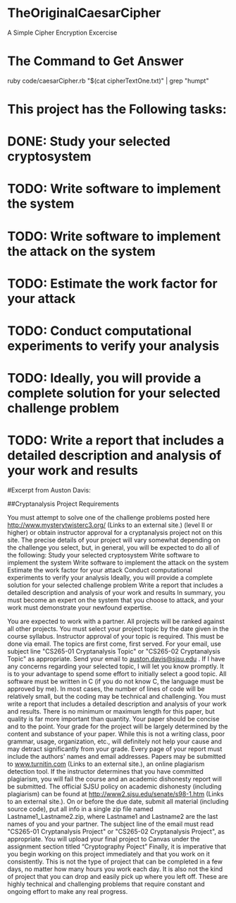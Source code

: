 # TheOriginalCaesarCipher
A Simple Cipher Encryption Excercise

# The Command to Get Answer
ruby code/caesarCipher.rb "$(cat cipherTextOne.txt)" | grep "humpt"


# This project has the Following tasks:
# DONE: Study your selected cryptosystem
# TODO: Write software to implement the system
# TODO: Write software to implement the attack on the system
# TODO: Estimate the work factor for your attack
# TODO: Conduct computational experiments to verify your analysis
# TODO: Ideally, you will provide a complete solution for your selected challenge problem
# TODO: Write a report that includes a detailed description and analysis of your work and results




#Excerpt from Auston Davis:

##Cryptanalysis Project Requirements

You must attempt to solve one of the challenge problems posted here
http://www.mysterytwisterc3.org/ (Links to an external site.)
(level II or higher) or obtain instructor approval for a cryptanalysis project not on this site. The precise details of your project will vary somewhat depending on the challenge you select, but, in general, you will be expected to do all of the following:
Study your selected cryptosystem
Write software to implement the system
Write software to implement the attack on the system
Estimate the work factor for your attack
Conduct computational experiments to verify your analysis
Ideally, you will provide a complete solution for your selected challenge problem
Write a report that includes a detailed description and analysis of your work and results
In summary, you must become an expert on the system that you choose to attack, and your work must demonstrate your newfound expertise.

You are expected to work with a partner. All projects will be ranked against all other projects.
You must select your project topic by the date given in the course syllabus. Instructor approval of your topic is required. This must be done via email. The topics are first come, first served. For your email, use subject line "CS265-01 Cryptanalysis Topic" or "CS265-02 Cryptanalysis Topic" as appropriate. Send your email to auston.davis@sjsu.edu . If I have any concerns regarding your selected topic, I will let you know promptly. It is to your advantage to spend some effort to initially select a good topic.
All software must be written in C (if you do not know C, the language must be approved by me). In most cases, the number of lines of code will be relatively small, but the coding may be technical and challenging.
You must write a report that includes a detailed description and analysis of your work and results. There is no minimum or maximum length for this paper, but quality is far more important than quantity. Your paper should be concise and to the point. Your grade for the project will be largely determined by the content and substance of your paper. While this is not a writing class, poor grammar, usage, organization, etc., will definitely not help your cause and may detract significantly from your grade. Every page of your report must include the authors' names and email addresses.
Papers may be submitted to www.turnitin.com (Links to an external site.), an online plagiarism detection tool. If the instructor determines that you have committed plagiarism, you will fail the course and an academic dishonesty report will be submitted. The official SJSU policy on academic dishonesty (including plagiarism) can be found at http://www2.sjsu.edu/senate/s98-1.htm (Links to an external site.).
On or before the due date, submit all material (including source code), put all info in a single zip file named Lastname1_Lastname2.zip, where Lastname1 and Lastname2 are the last names of you and your partner. The subject line of the email must read "CS265-01 Cryptanalysis Project" or "CS265-02 Cryptanalysis Project", as appropriate. You will upload your final project to Canvas under the assignment section titled “Cryptography Poject”
Finally, it is imperative that you begin working on this project immediately and that you work on it consistently. This is not the type of project that can be completed in a few days, no matter how many hours you work each day. It is also not the kind of project that you can drop and easily pick up where you left off. These are highly technical and challenging problems that require constant and ongoing effort to make any real progress.